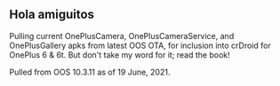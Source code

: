 ## Hola amiguitos

Pulling current OnePlusCamera, OnePlusCameraService, and OnePlusGallery apks from latest OOS OTA,
for inclusion into crDroid for OnePlus 6 & 6t. But don't take my word for it; read the book!

Pulled from OOS 10.3.11 as of 19 June, 2021.
